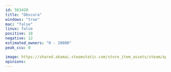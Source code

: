 ```yaml
---
id: 563420
title: "Obscura"
windows: "true"
mac: "false"
linux: false
positive: 18
negative: 12
estimated_owners: "0 - 20000"
peak_ccu: 0

image: https://shared.akamai.steamstatic.com/store_item_assets/steam/apps/563420/header.jpg?t=1654033674
opinions:
---
```

